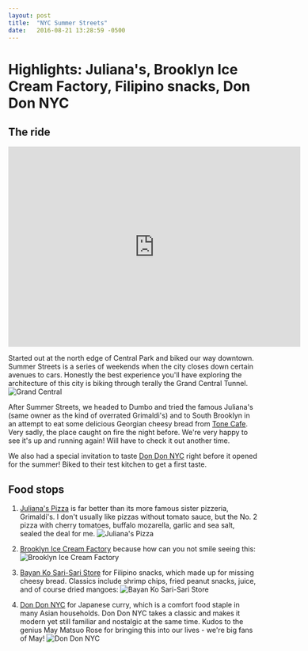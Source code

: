 ```yaml
---
layout: post
title:  "NYC Summer Streets"
date:   2016-08-21 13:28:59 -0500
---
```

# Highlights: Juliana's, Brooklyn Ice Cream Factory, Filipino snacks, Don Don NYC



## The ride

<iframe height='405' width='590' frameborder='0' allowtransparency='true' scrolling='no' src='https://www.strava.com/activities/683217061/embed/8d8e4974fd7400581c32195ff4638072b1f31c2c'></iframe>

Started out at the north edge of Central Park and biked our way downtown. Summer Streets is a series of weekends when the city closes down certain avenues to cars. Honestly the best experience you'll have exploring the architecture of this city is biking through terally the Grand Central Tunnel. ![Grand Central](https://scontent-iad3-1.xx.fbcdn.net/v/t1.0-9/14051698_10105619669868343_5010833169241198685_n.jpg?oh=f22a569682ba73b79b010a14bd30f91c&oe=58A0C64A)

After Summer Streets, we headed to Dumbo and tried the famous Juliana's (same owner as the kind of overrated Grimaldi's) and to South Brooklyn in an attempt to eat some delicious Georgian cheesy bread from <a href="https://www.yelp.com/biz/ton%C3%A9-caf%C3%A9-georgian-bread-brooklyn" target="_blank">Tone Cafe</a>. Very sadly, the place caught on fire the night before. We're very happy to see it's up and running again! Will have to check it out another time.

We also had a special invitation to taste <a href="https://www.instagram.com/dondon.ny" target="_blank">Don Don NYC</a> right before it opened for the summer! Biked to their test kitchen to get a first taste. 

## Food stops

1. <a href="https://www.yelp.com/biz/julianas-pizza-brooklyn-5" target="_blank">Juliana's Pizza</a> is far better than its more famous sister pizzeria, Grimaldi's. I don't usually like pizzas without tomato sauce, but the No. 2 pizza with cherry tomatoes, buffalo mozarella, garlic and sea salt, sealed the deal for me.
![Juliana's Pizza](https://scontent-iad3-1.xx.fbcdn.net/v/t1.0-9/14055117_10105619669948183_8901161136642818586_n.jpg?oh=5b54c7643a38e5703637396659bfbd39&oe=58A19719)

2. <a href="https://www.yelp.com/biz/brooklyn-ice-cream-factory-brooklyn-3" target="_blank">Brooklyn Ice Cream Factory</a> because how can you not smile seeing this:
![Brooklyn Ice Cream Factory](https://scontent-iad3-1.xx.fbcdn.net/v/t1.0-9/14117749_10105619670008063_2546417146779838065_n.jpg?oh=db79bece910a292d811539c5dd7c2462&oe=588BCE70)

3. <a href="http://www.routeandgo.net/place/3384509/united-states/bayan-ko-sari-sari-store" target="_blank">Bayan Ko Sari-Sari Store</a> for Filipino snacks, which made up for missing cheesy bread. Classics include shrimp chips, fried peanut snacks, juice, and of course dried mangoes: ![Bayan Ko Sari-Sari Store](https://scontent-iad3-1.xx.fbcdn.net/v/t1.0-9/14034699_10105619670097883_4041062588702101642_n.jpg?oh=35bc9ae9052bb6930f27a5dc2cdb0918&oe=58A8FBB7)

4. <a href="https://www.instagram.com/dondon.ny" target="_blank">Don Don NYC</a> for Japanese curry, which is a comfort food staple in many Asian households. Don Don NYC takes a classic and makes it modern yet still familiar and nostalgic at the same time. Kudos to the genius May Matsuo Rose for bringing this into our lives - we're big fans of May! ![Don Don NYC](https://scontent-iad3-1.xx.fbcdn.net/v/t1.0-9/14054007_10105619670172733_7808599741558741043_n.jpg?oh=3d5456d11c6c31979d7fab35388fb353&oe=58D38D64)